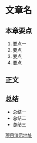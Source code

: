 # 文章名
## 本章要点
1. 要点一
1. 要点
1. 要点
1. 要点

## 正文
## 总结
- 总结一
- 总结二
- 总结三


[项目演示地址](https://github.com/testeru-pro/junit5-demo/tree/main/junit5-basic)
